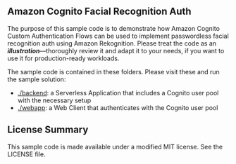 ## Amazon Cognito Facial Recognition Auth

The purpose of this sample code is to demonstrate how Amazon Cognito Custom Authentication Flows can be used to implement passwordless facial recognition auth using Amazon Rekognition. Please treat the code as an _**illustration**_––thoroughly review it and adapt it to your needs, if you want to use it for production-ready workloads.

The sample code is contained in these folders. Please visit these and run the sample solution:

- [./backend](./backend): a Serverless Application that includes a Cognito user pool with the necessary setup
- [./webapp](./webapp): a Web Client that authenticates with the Cognito user pool

## License Summary

This sample code is made available under a modified MIT license. See the LICENSE file.